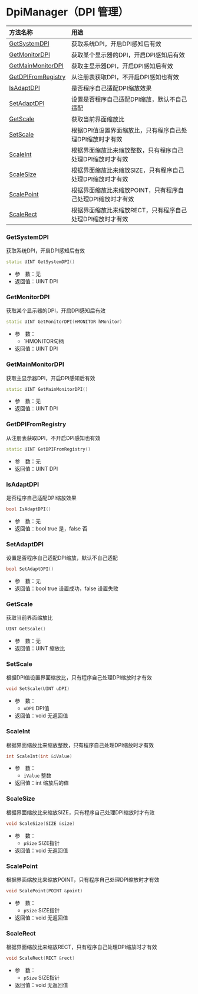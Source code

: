﻿# DpiManager（DPI 管理）

| 方法名称 | 用途 |
| :--- | :--- |
| [GetSystemDPI](#GetSystemDPI) | 获取系统DPI，开启DPI感知后有效 |
| [GetMonitorDPI](#GetMonitorDPI) | 获取某个显示器的DPI，开启DPI感知后有效 |
| [GetMainMonitorDPI](#GetMainMonitorDPI) | 获取主显示器DPI，开启DPI感知后有效 |
| [GetDPIFromRegistry](#GetDPIFromRegistry) | 从注册表获取DPI，不开启DPI感知也有效 |
| [IsAdaptDPI](#IsAdaptDPI) | 是否程序自己适配DPI缩放效果 |
| [SetAdaptDPI](#SetAdaptDPI) | 设置是否程序自己适配DPI缩放，默认不自己适配 |
| [GetScale](#GetScale) | 获取当前界面缩放比 |
| [SetScale](#SetScale) | 根据DPI值设置界面缩放比，只有程序自己处理DPI缩放时才有效 |
| [ScaleInt](#ScaleInt) | 根据界面缩放比来缩放整数，只有程序自己处理DPI缩放时才有效 |
| [ScaleSize](#ScaleSize) | 根据界面缩放比来缩放SIZE，只有程序自己处理DPI缩放时才有效 |
| [ScalePoint](#ScalePoint) | 根据界面缩放比来缩放POINT，只有程序自己处理DPI缩放时才有效 |
| [ScaleRect](#ScaleRect) | 根据界面缩放比来缩放RECT，只有程序自己处理DPI缩放时才有效 |

### GetSystemDPI

获取系统DPI，开启DPI感知后有效

```cpp
static UINT GetSystemDPI()
```

 - 参&emsp;数：无  
 - 返回值：UINT DPI

### GetMonitorDPI

获取某个显示器的DPI，开启DPI感知后有效

```cpp
static UINT GetMonitorDPI(HMONITOR hMonitor)
```

 - 参&emsp;数：  
    - `HMONITOR句柄
 - 返回值：UINT DPI

### GetMainMonitorDPI

获取主显示器DPI，开启DPI感知后有效

```cpp
static UINT GetMainMonitorDPI()
```

 - 参&emsp;数：无  
 - 返回值：UINT DPI

### GetDPIFromRegistry

从注册表获取DPI，不开启DPI感知也有效

```cpp
static UINT GetDPIFromRegistry()
```

 - 参&emsp;数：无  
 - 返回值：UINT DPI

### IsAdaptDPI

是否程序自己适配DPI缩放效果

```cpp
bool IsAdaptDPI()
```

 - 参&emsp;数：无  
 - 返回值：bool true 是，false 否

### SetAdaptDPI

设置是否程序自己适配DPI缩放，默认不自己适配

```cpp
bool SetAdaptDPI()
```

 - 参&emsp;数：无  
 - 返回值：bool true 设置成功，false 设置失败

### GetScale

获取当前界面缩放比

```cpp
UINT GetScale()
```

 - 参&emsp;数：无  
 - 返回值：UINT	缩放比

### SetScale

根据DPI值设置界面缩放比，只有程序自己处理DPI缩放时才有效

```cpp
void SetScale(UINT uDPI)
```

 - 参&emsp;数：  
    - `uDPI` DPI值
 - 返回值：void	无返回值

### ScaleInt

根据界面缩放比来缩放整数，只有程序自己处理DPI缩放时才有效

```cpp
int ScaleInt(int &iValue)
```

 - 参&emsp;数：  
    - `iValue` 整数
 - 返回值：int	缩放后的值

### ScaleSize

根据界面缩放比来缩放SIZE，只有程序自己处理DPI缩放时才有效

```cpp
void ScaleSize(SIZE &size)
```

 - 参&emsp;数：  
    - `pSize` SIZE指针
 - 返回值：void	无返回值

### ScalePoint

根据界面缩放比来缩放POINT，只有程序自己处理DPI缩放时才有效

```cpp
void ScalePoint(POINT &point)
```

 - 参&emsp;数：  
    - `pSize` SIZE指针
 - 返回值：void	无返回值

### ScaleRect

根据界面缩放比来缩放RECT，只有程序自己处理DPI缩放时才有效

```cpp
void ScaleRect(RECT &rect)
```

 - 参&emsp;数：  
    - `pSize` SIZE指针
 - 返回值：void	无返回值

